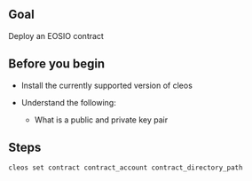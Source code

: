 ## Goal

Deploy an EOSIO contract

## Before you begin

* Install the currently supported version of cleos

* Understand the following:
  * What is a public and private key pair

## Steps

```shell
cleos set contract contract_account contract_directory_path
```
